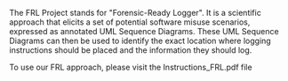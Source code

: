 The FRL Project stands for "Forensic-Ready Logger". 
It is a scientific approach that elicits a set of potential software misuse scenarios, expressed as annotated UML Sequence Diagrams. 
These UML Sequence Diagrams can then be used to identify the exact location where logging instructions should be placed and the information they should log.

To use our FRL approach, please visit the Instructions_FRL.pdf file
